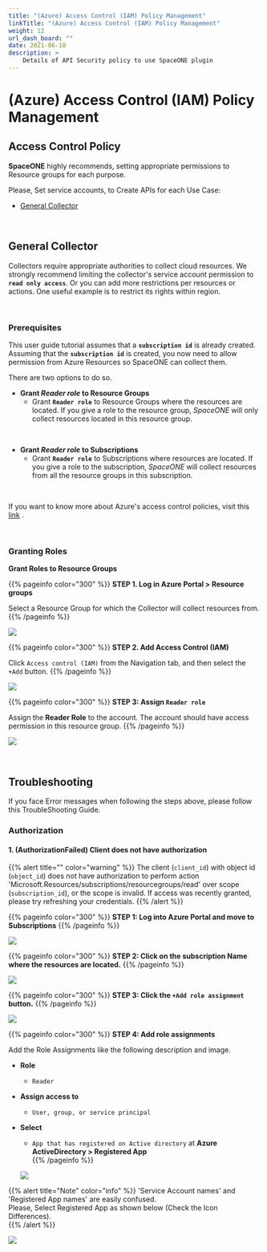 ```yaml
---
title: "(Azure) Access Control (IAM) Policy Management"
linkTitle: "(Azure) Access Control (IAM) Policy Management"
weight: 12
url_dash_board: "" 
date: 2021-06-10
description: >
    Details of API Security policy to use SpaceONE plugin
---
```


# \(Azure\) Access Control \(IAM\) Policy Management

## Access Control Policy

**SpaceONE** highly recommends, setting appropriate permissions to Resource groups for each purpose. 

Please, Set service accounts, to Create APIs for each Use Case:

* [General Collector](#general-collector)

<br/>

## General Collector 

Collectors require appropriate authorities to collect cloud resources. We strongly recommend limiting the collector's service account permission to **`read only access`**. Or you can add more restrictions per resources or actions. One useful example is to restrict its rights within region.

<br/>

### Prerequisites

This user guide tutorial assumes that a **`subscription id`** is already created. Assuming that the **`subscription id`** is created, you now need to allow permission from Azure Resources so SpaceONE can collect them.

There are two options to do so.

* **Grant _Reader role_ to Resource Groups**
  * Grant **`Reader role`** to Resource Groups where the resources are located. If you give a role to the resource group, _SpaceONE_ will only collect resources located in this resource group.

<br/>

* **Grant _Reader role_ to Subscriptions**
  * Grant **`Reader role`** to Subscriptions where resources are located. If you give a role to the subscription, _SpaceONE_ will collect resources from all the resource groups in this subscription.

<br/>

If you want to know more about Azure's access control policies, visit this [link](https://docs.microsoft.com/en-us/azure/role-based-access-control/role-assignments-portal) .

<br/>

### Granting Roles

**Grant Roles to Resource Groups**

{{% pageinfo color="300" %}}
**STEP 1. Log in Azure Portal > Resource groups** 

Select a Resource Group for which the Collector will collect resources from.
{{% /pageinfo %}}

![](/docs/using_spaceone_console/user_guide/service_account/service_account_img/azure/image(104).png)

{{% pageinfo color="300" %}}
**STEP 2. Add Access Control (IAM)**

Click `Access control (IAM)` from the Navigation tab, and then select the `+Add` button.
{{% /pageinfo %}}

![](/docs/using_spaceone_console/user_guide/service_account/service_account_img/azure/image(102).png)


{{% pageinfo color="300" %}}
**STEP 3: Assign `Reader role`**

Assign the **Reader Role** to the account. The account should have access permission in this resource group.
{{% /pageinfo %}}

![](/docs/using_spaceone_console/user_guide/service_account/service_account_img/azure/image(103).png)

<br/>

## Troubleshooting

If you face Error messages when following the steps above, please follow this TroubleShooting Guide.

### Authorization
#### **1.** \(AuthorizationFailed\) Client does not have authorization 

{{% alert title="" color="warning" %}}
The client \(`client_id`\) with object id \(`object_id`\) does not have authorization to perform action 'Microsoft.Resources/subscriptions/resourcegroups/read' over scope \(`subscription_id`\), or the scope is invalid. If access was recently granted, please try refreshing your credentials.
{{% /alert %}}

{{% pageinfo color="300" %}}
**STEP 1: Log into Azure Portal and move to Subscriptions** 
{{% /pageinfo %}}

![](/docs/using_spaceone_console/user_guide/service_account/service_account_img/azure/screen-shot-2021-04-15-at-18.55.14.png)

{{% pageinfo color="300" %}}
**STEP 2: Click on the subscription Name where the resources are located.**
{{% /pageinfo %}}

![](/docs/using_spaceone_console/user_guide/service_account/service_account_img/azure/image(114).png)

{{% pageinfo color="300" %}}
**STEP 3: Click the `+Add role assignment` button.**
{{% /pageinfo %}}

![](/docs/using_spaceone_console/user_guide/service_account/service_account_img/azure/image-2-.png)

{{% pageinfo color="300" %}}
**STEP 4: Add role assignments**

Add the Role Assignments like the following description and image.

* **Role**
  * `Reader`
* **Assign access to**
  * `User, group, or service principal`
* **Select**
  * `App that has registered on Active directory` at **Azure ActiveDirectory > Registered App**  
{{% /pageinfo %}}
  
  ![](/docs/using_spaceone_console/user_guide/service_account/service_account_img/azure/image-azure-subscription.png)

{{% alert title="Note" color="info" %}}
  'Service Account names' and 'Registered App names' are easily confused.   
  Please, Select Registered App as shown below \(Check the Icon Differences\).  
{{% /alert %}}

![](/docs/using_spaceone_console/user_guide/service_account/service_account_img/azure/screen-shot-2021-04-16-at-12.38.16.png)

